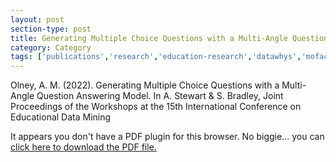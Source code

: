 ```yaml
---
layout: post
section-type: post
title: Generating Multiple Choice Questions with a Multi-Angle Question Answering Model
category: Category
tags: ['publications','research','education-research','datawhys','mofacts','ldi','braintrust','conference-regular','discourse', 'nlp']
---
```


Olney, A. M. (2022). Generating Multiple Choice Questions with a Multi-Angle Question Answering Model. In A. Stewart & S. Bradley, Joint Proceedings of the Workshops at the 15th International Conference on Educational Data Mining
 <!--, Vol. **TODO**, LDI–**TODO**. CEUR-WS.org. -->

<object data="https://blogs.memphis.edu/aolney/files/2022/08/olney-mc-macaw.pdf" type="application/pdf" width="100%" height="600px">
 
  <p>It appears you don't have a PDF plugin for this browser.
  No biggie... you can <a href="https://blogs.memphis.edu/aolney/files/2022/08/olney-mc-macaw.pdf">click here to
  download the PDF file.</a></p>
  
</object>

